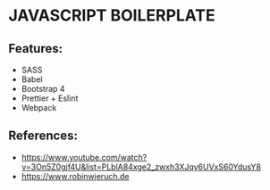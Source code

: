 # JAVASCRIPT BOILERPLATE

## Features:

- SASS
- Babel
- Bootstrap 4
- Prettier + Eslint
- Webpack

## References:

- https://www.youtube.com/watch?v=3On5Z0gjf4U&list=PLblA84xge2_zwxh3XJqy6UVxS60YdusY8
- https://www.robinwieruch.de
